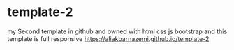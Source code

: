 # template-2
my Second template in github and owned with html css js bootstrap and this template is full responsive
https://aliakbarnazemi.github.io/template-2
